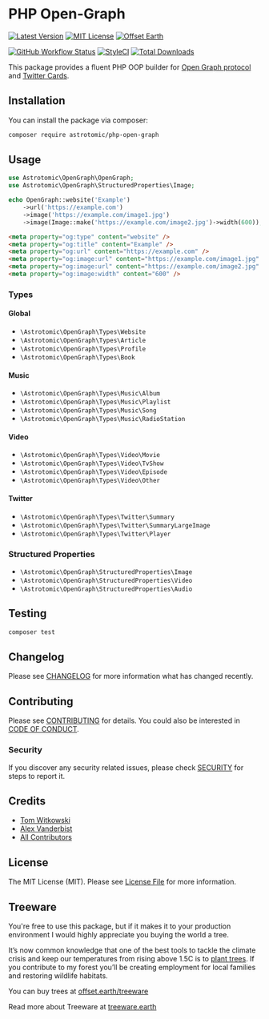 # PHP Open-Graph

[![Latest Version](http://img.shields.io/packagist/v/astrotomic/php-open-graph.svg?label=Release&style=for-the-badge)](https://packagist.org/packages/astrotomic/php-open-graph)
[![MIT License](https://img.shields.io/github/license/Astrotomic/php-open-graph.svg?label=License&color=blue&style=for-the-badge)](https://github.com/Astrotomic/php-open-graph/blob/master/LICENSE)
[![Offset Earth](https://img.shields.io/badge/Treeware-%F0%9F%8C%B3-green?style=for-the-badge)](https://plant.treeware.earth/Astrotomic/php-open-graph)

[![GitHub Workflow Status](https://img.shields.io/github/workflow/status/Astrotomic/php-open-graph/run-tests?style=flat-square&logoColor=white&logo=github&label=Tests)](https://github.com/Astrotomic/php-open-graph/actions?query=workflow%3Arun-tests)
[![StyleCI](https://styleci.io/repos/82821437/shield)](https://styleci.io/repos/82821437)
[![Total Downloads](https://img.shields.io/packagist/dt/astrotomic/php-open-graph.svg?label=Downloads&style=flat-square)](https://packagist.org/packages/astrotomic/php-open-graph)

This package provides a fluent PHP OOP builder for [Open Graph protocol](https://ogp.me) and [Twitter Cards](https://developer.twitter.com/en/docs/tweets/optimize-with-cards/overview/abouts-cards).

## Installation

You can install the package via composer:

```bash
composer require astrotomic/php-open-graph
```

## Usage

```php
use Astrotomic\OpenGraph\OpenGraph;
use Astrotomic\OpenGraph\StructuredProperties\Image;

echo OpenGraph::website('Example')
    ->url('https://example.com')
    ->image('https://example.com/image1.jpg')
    ->image(Image::make('https://example.com/image2.jpg')->width(600));
```

```html
<meta property="og:type" content="website" />
<meta property="og:title" content="Example" />
<meta property="og:url" content="https://example.com" />
<meta property="og:image:url" content="https://example.com/image1.jpg" />
<meta property="og:image:url" content="https://example.com/image2.jpg" />
<meta property="og:image:width" content="600" />
```

### Types

#### Global

- `\Astrotomic\OpenGraph\Types\Website`
- `\Astrotomic\OpenGraph\Types\Article`
- `\Astrotomic\OpenGraph\Types\Profile`
- `\Astrotomic\OpenGraph\Types\Book`

#### Music

- `\Astrotomic\OpenGraph\Types\Music\Album`
- `\Astrotomic\OpenGraph\Types\Music\Playlist`
- `\Astrotomic\OpenGraph\Types\Music\Song`
- `\Astrotomic\OpenGraph\Types\Music\RadioStation`

#### Video

- `\Astrotomic\OpenGraph\Types\Video\Movie`
- `\Astrotomic\OpenGraph\Types\Video\TvShow`
- `\Astrotomic\OpenGraph\Types\Video\Episode`
- `\Astrotomic\OpenGraph\Types\Video\Other`

#### Twitter

- `\Astrotomic\OpenGraph\Types\Twitter\Summary`
- `\Astrotomic\OpenGraph\Types\Twitter\SummaryLargeImage`
- `\Astrotomic\OpenGraph\Types\Twitter\Player`

### Structured Properties

- `\Astrotomic\OpenGraph\StructuredProperties\Image`
- `\Astrotomic\OpenGraph\StructuredProperties\Video`
- `\Astrotomic\OpenGraph\StructuredProperties\Audio`

## Testing

```bash
composer test
```

## Changelog

Please see [CHANGELOG](CHANGELOG.md) for more information what has changed recently.

## Contributing

Please see [CONTRIBUTING](https://github.com/Astrotomic/.github/blob/master/CONTRIBUTING.md) for details. You could also be interested in [CODE OF CONDUCT](https://github.com/Astrotomic/.github/blob/master/CODE_OF_CONDUCT.md).

### Security

If you discover any security related issues, please check [SECURITY](https://github.com/Astrotomic/.github/blob/master/SECURITY.md) for steps to report it.

## Credits

- [Tom Witkowski](https://github.com/Gummibeer)
- [Alex Vanderbist](https://github.com/AlexVanderbist)
- [All Contributors](../../contributors)

## License

The MIT License (MIT). Please see [License File](LICENSE.md) for more information.

## Treeware

You're free to use this package, but if it makes it to your production environment I would highly appreciate you buying the world a tree.

It’s now common knowledge that one of the best tools to tackle the climate crisis and keep our temperatures from rising above 1.5C is to [plant trees](https://www.bbc.co.uk/news/science-environment-48870920). If you contribute to my forest you’ll be creating employment for local families and restoring wildlife habitats.

You can buy trees at [offset.earth/treeware](https://plant.treeware.earth/Astrotomic/php-open-graph)

Read more about Treeware at [treeware.earth](https://treeware.earth)
